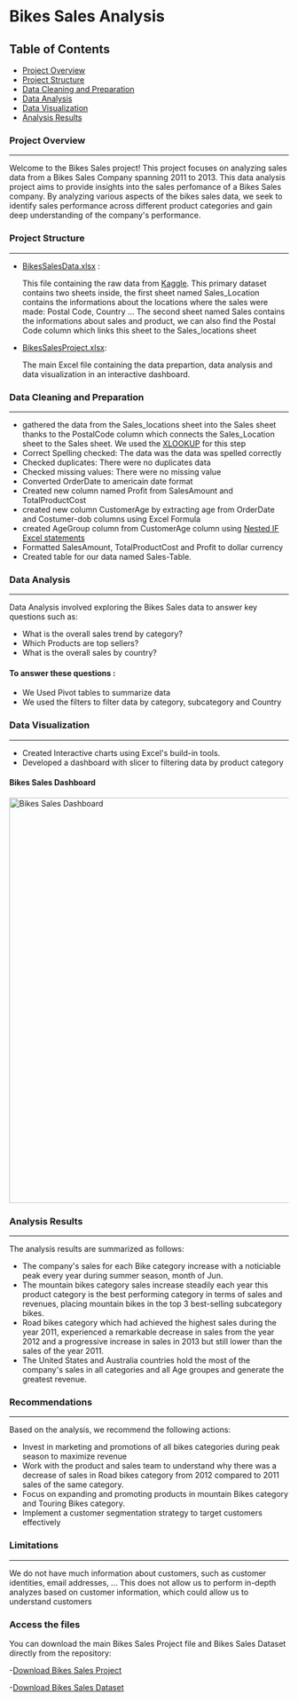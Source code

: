 # Bikes Sales Analysis

## Table of Contents
- [Project Overview](#project-overview)
- [Project Structure](#project-structure)
- [Data Cleaning and Preparation](#data-cleaning-and-preparation)
- [Data Analysis](#data-analysis)
- [Data Visualization](#data-visualization)
- [Analysis Results](analysis-results)
### Project Overview
---
Welcome to the Bikes Sales project! This project focuses on analyzing sales data from a Bikes Sales Company spanning 2011 to 2013. This data analysis project aims to provide insights into the sales perfomance of a Bikes Sales company. By analyzing various aspects of the bikes sales data, we seek to identify sales performance across different product categories and gain deep understanding of the company's performance.
### Project Structure
---
- [BikesSalesData.xlsx](BikesSalesData.xlsx) :
  
  This file  containing the raw data from [Kaggle](https://www.kaggle.com/). This primary dataset contains two sheets inside, the first sheet named Sales_Location contains the informations about the locations where the sales were made: Postal Code, Country ... The second sheet named Sales contains the informations about sales and product, we can also find the Postal Code column which links this sheet to the Sales_locations sheet
- [BikesSalesProject.xlsx](BikesSalesProject.xlsx):

  The main Excel file containing the data prepartion, data analysis and data visualization in an interactive dashboard.
### Data Cleaning and Preparation
---
- gathered the data from the Sales_locations sheet into the Sales sheet thanks to the PostalCode column which connects the Sales_Location sheet to the Sales sheet. We used the [XLOOKUP](https://support.microsoft.com/en-us/office/xlookup-function-b7fd680e-6d10-43e6-84f9-88eae8bf5929) for this step
- Correct Spelling checked: The data was the data was spelled correctly
- Checked duplicates: There were no duplicates data
- Checked missing values: There were no missing value
- Converted OrderDate to americain date format
- Created new column named Profit from SalesAmount and TotalProductCost
- created new column CustomerAge by extracting age from OrderDate and Costumer-dob columns using Excel Formula
- created AgeGroup column from CustomerAge column using [Nested IF Excel statements](https://support.microsoft.com/en-us/office/video-nested-if-functions-bdb0ebe2-caff-4914-835b-36796040e303)
- Formatted SalesAmount, TotalProductCost and Profit to dollar currency
- Created table for our data named Sales-Table.
### Data Analysis
---
Data Analysis involved exploring the Bikes Sales data to answer key questions such as:
- What is the overall sales trend by category?
- Which Products are top sellers?
- What is the overall sales by country?
#### To answer these questions :
- We Used Pivot tables to summarize data
- We used the filters to filter data by category, subcategory and Country
### Data Visualization
---
- Created Interactive charts using Excel's build-in tools.
- Developed a dashboard with slicer to filtering data by product category
  
#### Bikes Sales Dashboard
<img width="731" alt="Bikes Sales Dashboard" src="https://github.com/user-attachments/assets/e51c0f64-dcba-4176-812c-846cd71dfc1d" />

### Analysis Results
---
The analysis results are summarized as follows:
- The company's sales for each Bike category increase with a noticiable peak every year during summer season, month of Jun.
- The mountain bikes category sales increase steadily each year this product category is the best performing category in terms of sales and revenues, placing mountain bikes in the top 3 best-selling subcategory bikes.
- Road bikes category which had achieved the highest sales during the year 2011, experienced a remarkable decrease in sales from the year 2012 and a progressive increase in sales in 2013 but still lower than the sales of the year 2011.
- The United States and Australia countries hold the most of the company's sales in all categories and all Age groupes and generate the greatest revenue.
### Recommendations
---
Based on the analysis, we recommend the following actions:
- Invest in marketing and promotions of all bikes categories during peak season to maximize revenue
- Work with the product and sales team to understand why there was a decrease of sales in Road bikes category from 2012 compared to 2011 sales of the same category.
- Focus on expanding and promoting products in mountain Bikes category and Touring Bikes category.
- Implement a customer segmentation strategy to target customers effectively
### Limitations
---
We do not have much information about customers, such as customer identities, email addresses, ... This does not allow us to perform in-depth analyzes based on customer information, which could allow us to understand customers

### Access the files
You can download the main Bikes Sales Project file and Bikes Sales Dataset directly from the repository:

-[Download Bikes Sales Project](BikesSalesProject.xlsx)

-[Download Bikes Sales Dataset](BikesSalesData.xlsx)





  
